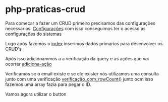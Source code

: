 # php-praticas-crud

Para começar a fazer um CRUD primeiro precisamos das configurações necessarias.
[Configurações](https://github.com/JohnnyNF/php-praticas-crud/blob/main/arquivos/config.php)
com isso conseguimos ter o acesso as configurações do sistemas

Logo após fazemos o [index](https://github.com/JohnnyNF/php-praticas-crud/blob/main/arquivos/index.php) inserimos dados primarios para desenvolver os CRUD's

Após isso adicionammos a a verificação da query e as ações que vai ocorrer [adiciona-ação](https://github.com/JohnnyNF/php-praticas-crud/blob/main/arquivos/adicionar_action.php)

Verificamos se o email existe e se ele exister nós utilizamos uma consulta junto com uma verificação [verificação_com_rowCount()](https://github.com/JohnnyNF/php-praticas-crud/blob/main/arquivos/adicionar_action.php) junto ocm isso fazemos uma array fazia para pegar o ID.

Vamos agora utilizar o button

